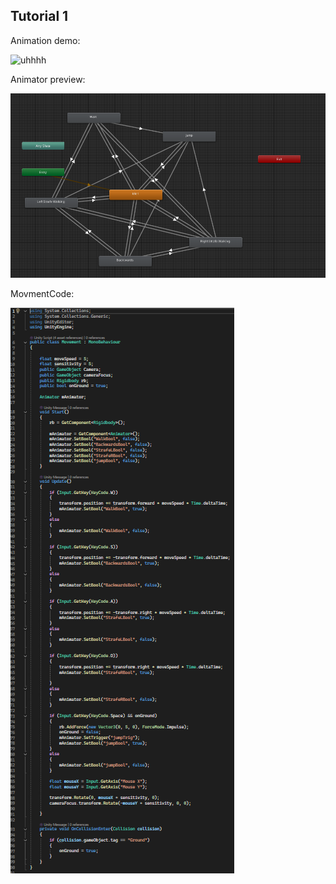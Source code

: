 
## Tutorial 1

Animation demo:

![uhhhh](gfx/AnimGIF.gif)

Animator preview:

![hmmmm](gfx/Animator.png)

MovmentCode:

![ermmmm](gfx/MovementCode.png)